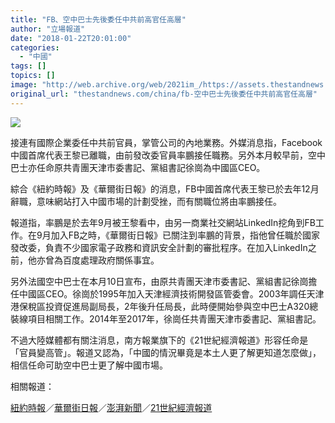 ```yaml
---
title: "FB、空中巴士先後委任中共前高官任高層"
author: "立場報道"
date: "2018-01-22T20:01:00"
categories:
  - "中國"
tags: []
topics: []
image: "http://web.archive.org/web/2021im_/https://assets.thestandnews.com/media/photos/china-15_dDrle.png"
original_url: "thestandnews.com/china/fb-空中巴士先後委任中共前高官任高層"
---
```

![](http://web.archive.org/web/2021im_/https://assets.thestandnews.com/media/photos/china-15_dDrle.png)

接連有國際企業委任中共前官員，掌管公司的內地業務。外媒消息指，Facebook中國首席代表王黎已離職，由前發改委官員率鵬接任職務。另外本月較早前，空中巴士亦任命原共青團天津市委書記、黨組書記徐崗為中國區CEO。

綜合《紐約時報》及《華爾街日報》的消息，FB中國首席代表王黎已於去年12月辭職，意味網站打入中國市場的計劃受挫，而有關職位將由率鵬接任。

報道指，率鵬是於去年9月被王黎看中，由另一商業社交網站LinkedIn挖角到FB工作。在9月加入FB之時，《華爾街日報》已關注到率鵬的背景，指他曾任職於國家發改委，負責不少國家電子政務和資訊安全計劃的審批程序。在加入LinkedIn之前，他亦曾為百度處理政府關係事宜。

另外法國空中巴士在本月10日宣布，由原共青團天津市委書記、黨組書記徐崗擔任中國區CEO。徐崗於1995年加入天津經濟技術開發區管委會。2003年調任天津港保稅區投資促進局副局長，2年後升任局長，此時便開始參與空中巴士A320總裝線項目相關工作。2014年至2017年，徐崗任共青團天津市委書記、黨組書記。

不過大陸媒體都有關注消息，南方報業旗下的《21世紀經濟報道》形容任命是「官員變高管」。報道又認為，「中國的情況畢竟是本土人更了解更知道怎麼做」，相信任命可助空中巴士更了解中國市場。

相關報道：

[紐約時報](http://web.archive.org/web/20211229095848/https://www.nytimes.com/2018/01/19/business/facebook-china.html?mtrref=www.google.com.hk)／[華爾街日報](http://web.archive.org/web/20211229095848/https://www.wsj.com/articles/facebook-taps-former-chinese-official-to-woo-beijing-on-access-1504867218)／[澎湃新聞](http://web.archive.org/web/20211229095848/http://www.thepaper.cn/newsDetail_forward_1944192)／[21世紀經濟報道](http://web.archive.org/web/20211229095848/http://finance.sina.com.cn/roll/2018-01-22/doc-ifyqtycx1417000.shtml)